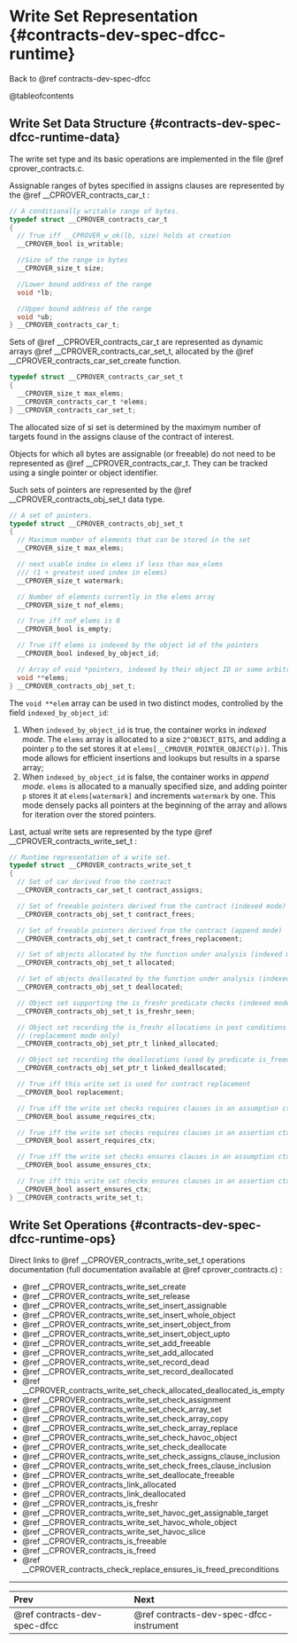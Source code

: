 # Write Set Representation {#contracts-dev-spec-dfcc-runtime}

Back to @ref contracts-dev-spec-dfcc

@tableofcontents

## Write Set Data Structure {#contracts-dev-spec-dfcc-runtime-data}

The write set type and its basic operations are implemented in the file
@ref cprover_contracts.c.

Assignable ranges of bytes specified in assigns clauses are represented by
the @ref __CPROVER_contracts_car_t :

```c
// A conditionally writable range of bytes.
typedef struct __CPROVER_contracts_car_t
{
  // True iff __CPROVER_w_ok(lb, size) holds at creation
  __CPROVER_bool is_writable;

  //Size of the range in bytes
  __CPROVER_size_t size;

  //Lower bound address of the range
  void *lb;

  //Upper bound address of the range
  void *ub;
} __CPROVER_contracts_car_t;
```

Sets of @ref __CPROVER_contracts_car_t are represented as dynamic arrays
@ref __CPROVER_contracts_car_set_t, allocated by the
@ref __CPROVER_contracts_car_set_create function.

```c
typedef struct __CPROVER_contracts_car_set_t
{
  __CPROVER_size_t max_elems;
  __CPROVER_contracts_car_t *elems;
} __CPROVER_contracts_car_set_t;
```
The allocated size of si set is determined by the maximym number of targets
found in the assigns clause of the contract of interest.

Objects for which all bytes are assignable (or freeable) do not need to be
represented as @ref __CPROVER_contracts_car_t. They can be tracked using a
single pointer or object identifier.

Such sets of pointers are represented by the @ref __CPROVER_contracts_obj_set_t
data type.

```c
// A set of pointers.
typedef struct __CPROVER_contracts_obj_set_t
{
  // Maximum number of elements that can be stored in the set
  __CPROVER_size_t max_elems;

  // next usable index in elems if less than max_elems
  /// (1 + greatest used index in elems)
  __CPROVER_size_t watermark;

  // Number of elements currently in the elems array
  __CPROVER_size_t nof_elems;

  // True iff nof_elems is 0
  __CPROVER_bool is_empty;

  // True iff elems is indexed by the object id of the pointers
  __CPROVER_bool indexed_by_object_id;

  // Array of void *pointers, indexed by their object ID or some arbitrary order
  void **elems;
} __CPROVER_contracts_obj_set_t;
```

The `void **elem` array can be used in two distinct modes, controlled by
the field `indexed_by_object_id`:
1. When `indexed_by_object_id` is true, the container works in _indexed mode_.
   The `elems` array is allocated to a size `2^OBJECT_BITS`, and adding a
   pointer `p` to the set stores it at `elems[__CPROVER_POINTER_OBJECT(p)]`.
   This mode allows for efficient insertions and lookups but results in a sparse
   array;
2. When `indexed_by_object_id` is false, the container works in _append mode_.
   `elems` is allocated to a manually specified size, and adding pointer `p`
   stores it at `elems[watermark]` and increments `watermark` by one.
   This mode densely packs all pointers at the beginning of the array and allows
   for iteration over the stored pointers.


Last, actual write sets are represented by the type
@ref __CPROVER_contracts_write_set_t :

```c
// Runtime representation of a write set.
typedef struct __CPROVER_contracts_write_set_t
{
  // Set of car derived from the contract
  __CPROVER_contracts_car_set_t contract_assigns;

  // Set of freeable pointers derived from the contract (indexed mode)
  __CPROVER_contracts_obj_set_t contract_frees;

  // Set of freeable pointers derived from the contract (append mode)
  __CPROVER_contracts_obj_set_t contract_frees_replacement;

  // Set of objects allocated by the function under analysis (indexed mode)
  __CPROVER_contracts_obj_set_t allocated;

  // Set of objects deallocated by the function under analysis (indexed mode)
  __CPROVER_contracts_obj_set_t deallocated;

  // Object set supporting the is_freshr predicate checks (indexed mode)
  __CPROVER_contracts_obj_set_t is_freshr_seen;

  // Object set recording the is_freshr allocations in post conditions
  // (replacement mode only)
  __CPROVER_contracts_obj_set_ptr_t linked_allocated;

  // Object set recording the deallocations (used by predicate is_freed)
  __CPROVER_contracts_obj_set_ptr_t linked_deallocated;

  // True iff this write set is used for contract replacement
  __CPROVER_bool replacement;

  // True iff the write set checks requires clauses in an assumption ctx
  __CPROVER_bool assume_requires_ctx;

  // True iff the write set checks requires clauses in an assertion ctx
  __CPROVER_bool assert_requires_ctx;

  // True iff the write set checks ensures clauses in an assumption ctx
  __CPROVER_bool assume_ensures_ctx;

  // True iff this write set checks ensures clauses in an assertion ctx
  __CPROVER_bool assert_ensures_ctx;
} __CPROVER_contracts_write_set_t;
```

## Write Set Operations {#contracts-dev-spec-dfcc-runtime-ops}

Direct links to @ref __CPROVER_contracts_write_set_t operations documentation
(full documentation available at @ref cprover_contracts.c) :
- @ref __CPROVER_contracts_write_set_create
- @ref __CPROVER_contracts_write_set_release
- @ref __CPROVER_contracts_write_set_insert_assignable
- @ref __CPROVER_contracts_write_set_insert_whole_object
- @ref __CPROVER_contracts_write_set_insert_object_from
- @ref __CPROVER_contracts_write_set_insert_object_upto
- @ref __CPROVER_contracts_write_set_add_freeable
- @ref __CPROVER_contracts_write_set_add_allocated
- @ref __CPROVER_contracts_write_set_record_dead
- @ref __CPROVER_contracts_write_set_record_deallocated
- @ref __CPROVER_contracts_write_set_check_allocated_deallocated_is_empty
- @ref __CPROVER_contracts_write_set_check_assignment
- @ref __CPROVER_contracts_write_set_check_array_set
- @ref __CPROVER_contracts_write_set_check_array_copy
- @ref __CPROVER_contracts_write_set_check_array_replace
- @ref __CPROVER_contracts_write_set_check_havoc_object
- @ref __CPROVER_contracts_write_set_check_deallocate
- @ref __CPROVER_contracts_write_set_check_assigns_clause_inclusion
- @ref __CPROVER_contracts_write_set_check_frees_clause_inclusion
- @ref __CPROVER_contracts_write_set_deallocate_freeable
- @ref __CPROVER_contracts_link_allocated
- @ref __CPROVER_contracts_link_deallocated
- @ref __CPROVER_contracts_is_freshr
- @ref __CPROVER_contracts_write_set_havoc_get_assignable_target
- @ref __CPROVER_contracts_write_set_havoc_whole_object
- @ref __CPROVER_contracts_write_set_havoc_slice
- @ref __CPROVER_contracts_is_freeable
- @ref __CPROVER_contracts_is_freed
- @ref __CPROVER_contracts_check_replace_ensures_is_freed_preconditions

---
 Prev | Next
:-----|:------
 @ref contracts-dev-spec-dfcc | @ref contracts-dev-spec-dfcc-instrument